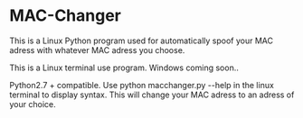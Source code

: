# MAC-Changer
This is a Linux Python program used for automatically spoof your MAC adress with whatever MAC adress you choose.

This is a Linux terminal use program.
Windows coming soon..

Python2.7 + compatible.
Use python macchanger.py --help    in the linux terminal to display syntax.
This will change your MAC adress to an adress of your choice.
